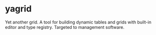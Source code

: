 # yagrid
Yet another grid. A tool for building dynamic tables and grids with built-in editor and type registry. Targeted to management software.
